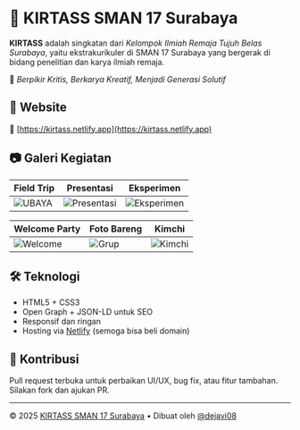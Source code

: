 # 🌟 KIRTASS SMAN 17 Surabaya

**KIRTASS** adalah singkatan dari *Kelompok Ilmiah Remaja Tujuh Belas Surabaya*, yaitu ekstrakurikuler di SMAN 17 Surabaya yang bergerak di bidang penelitian dan karya ilmiah remaja.

🔬 *Berpikir Kritis, Berkarya Kreatif, Menjadi Generasi Solutif*

## 🔗 Website
📎 [https://kirtass.netlify.app](https://kirtass.netlify.app)

## 📷 Galeri Kegiatan

| Field Trip | Presentasi | Eksperimen |
|------------|------------|------------|
| ![UBAYA](https://lh3.googleusercontent.com/d/1Fcqcd8eb35V6YeKpHYE7v_2MaAjavTnH=s400) | ![Presentasi](https://lh3.googleusercontent.com/d/11NBZlB1-MvMZaI250SNdPLEEBeT9uo03=s400) | ![Eksperimen](https://lh3.googleusercontent.com/d/1_fbfIqGyDY-GoqY9xDsKHCbmL843XssR=s400) |

| Welcome Party | Foto Bareng | Kimchi |
|---------------|-------------|--------|
| ![Welcome](https://lh3.googleusercontent.com/d/1NXMqcZRPRUBQDPb8gI4k8UYBaO9tqy_V=s400) | ![Grup](https://lh3.googleusercontent.com/d/19PCbEpThyi4tZh5ir1xte6QEZo2ZEoiE=s400) | ![Kimchi](https://lh3.googleusercontent.com/d/1wVXYmqm1SssZvm_lJJmlHkvZ0qMY8C4O=s400) |

## 🛠️ Teknologi

- HTML5 + CSS3
- Open Graph + JSON-LD untuk SEO
- Responsif dan ringan
- Hosting via [Netlify](https://netlify.com) (semoga bisa beli domain)

## 🤝 Kontribusi
Pull request terbuka untuk perbaikan UI/UX, bug fix, atau fitur tambahan. Silakan fork dan ajukan PR.

---

&copy; 2025 [KIRTASS SMAN 17 Surabaya](https://kirtass.netlify.app) • Dibuat oleh [@dejavi08](https://github.com/dejavi08)
